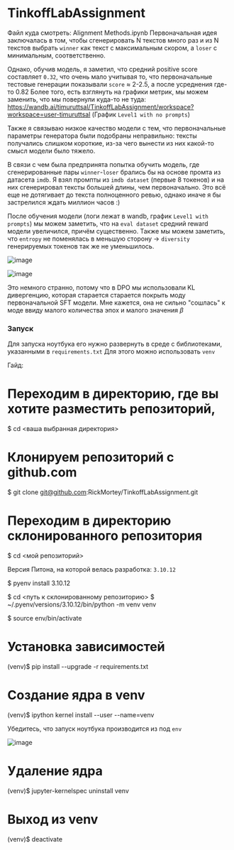 # TinkoffLabAssignment

Файл куда смотреть: Alignment Methods.ipynb
Первоначальная идея заключалась в том, чтобы сгенерировать N текстов много раз и из N текстов выбрать `winner` как текст с максимальным скором, а `loser` с минимальным, соответственно.

Однако, обучив модель, я заметил, что средний positive score составляет `0.32`, что очень мало учитывая то, что первоначальные тестовые генерации показывали `score` $\approx$ 2-2.5, а после усреднения где-то 0.82 Более того, есть взглянуть на графики метрик, мы можем заменить, что мы повернули куда-то не туда: https://wandb.ai/timuruttsal/TinkoffLabAssignment/workspace?workspace=user-timuruttsal (График `Level1 with no prompts`)

Также я связываю низкое качество модели с тем, что первоначальные параметры генератора были подобраны неправильно: тексты получались слишком короткие, из-за чего вынести из них какой-то смысл модели было тяжело.

В связи с чем была предпринята попытка обучить модель, где сгенерированные пары `winner`-`loser` брались бы на основе промта из датасета `imdb`. Я взял промпты из `imdb dataset` (первые 8 токенов) и на них сгенерировал тексты большей длины, чем первоначально. Это всё еще не дотягивает до текста полноценного ревью, однако иначе я бы застрелился ждать миллион часов :)

После обучения модели (логи лежат в wandb, график `Level1 with prompts`) мы можем заметить, что на `eval dataset` средний reward модели увеличился, причём существенно. Также мы можем заметить, что `entropy` не поменялась в меньшую сторону -> `diversity` генерируемых токенов так же не уменьшилось.

![image](https://github.com/RickMortey/TinkoffLabAssignment/assets/47125236/817f0a6d-aab5-4279-850f-83e6362c6dc0)

![image](https://github.com/RickMortey/TinkoffLabAssignment/assets/47125236/02d28b70-5aa4-495c-9e6f-b5a26beced6b)

Это немного странно, потому что в DPO мы использовали KL дивергенцию, которая старается старается покрыть моду первоначальной SFT модели.
Мне кажется, она не сильно "сошлась" к моде ввиду малого количества эпох и малого значения $\beta$

### Запуск
Для запуска ноутбука его нужно развернуть в среде с библиотеками, указанными в `requirements.txt`
Для этого можно использовать `venv`

Гайд:
# Переходим в директорию, где вы хотите разместить репозиторий,
$ cd <ваша выбранная директория>

# Клонируем репозиторий с github.com
$ git clone git@github.com:RickMortey/TinkoffLabAssignment.git

# Переходим в директорию склонированного репозитория
$ cd <мой репозиторий>

Версия Питона, на которой велась разработка: `3.10.12`

$ pyenv install 3.10.12

$ cd <путь к склонированному репозиторию>
$ ~/.pyenv/versions/3.10.12/bin/python -m venv venv

$ source env/bin/activate

# Установка зависимостей

(venv)$ pip install --upgrade -r requirements.txt

# Создание ядра в venv

(venv)$ ipython kernel install --user --name=venv

Убедитесь, что запуск ноутбука производится из под `env`

![image](https://github.com/RickMortey/TinkoffLabAssignment/assets/47125236/d887f5bc-8651-4411-9390-a58a0c1167e9)

# Удаление ядра

(venv)$ jupyter-kernelspec uninstall venv

# Выход из venv

(venv)$ deactivate
